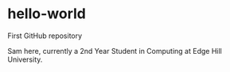 # hello-world
First GitHub repository

Sam here, currently a 2nd Year Student in Computing at Edge Hill University. 
